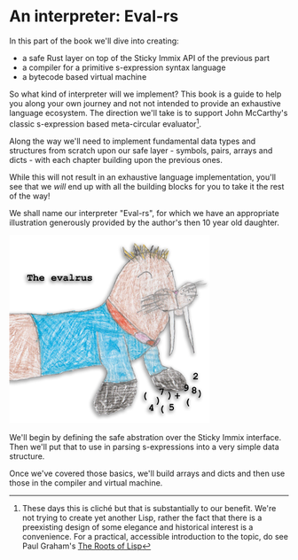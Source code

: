 # An interpreter: Eval-rs

In this part of the book we'll dive into creating:
* a safe Rust layer on top of the Sticky Immix API of the previous part
* a compiler for a primitive s-expression syntax language
* a bytecode based virtual machine

So what kind of interpreter will we implement? This book is a guide to help
you along your own journey and not not intended to provide an exhaustive
language ecosystem. The direction we'll take is to support John McCarthy's
classic s-expression based meta-circular evaluator[^1].

Along the way we'll need to implement fundamental data types and structures
from scratch upon our safe layer - symbols, pairs, arrays and dicts - with
each chapter building upon the previous ones.

While this will not result in an exhaustive language implementation,
you'll see that we _will_ end up with all the building blocks for you to take
it the rest of the way!

We shall name our interpreter "Eval-rs", for which we have an appropriate
illustration generously provided by the author's then 10 year old daughter.

![The Evalrus](evalrus-medium.png)

We'll begin by defining the safe abstration over the Sticky Immix interface.
Then we'll put that to use in parsing s-expressions into a very simple data
structure.

Once we've covered those basics, we'll build arrays and dicts and then
use those in the compiler and virtual machine.

[^1]: These days this is cliché but that is substantially to our benefit. We're
not trying to create yet another Lisp, rather the fact that there is a
preexisting design of some elegance and historical interest is a convenience.
For a practical, accessible introduction to the topic, do see Paul
Graham's [The Roots of Lisp](http://www.paulgraham.com/rootsoflisp.html)

